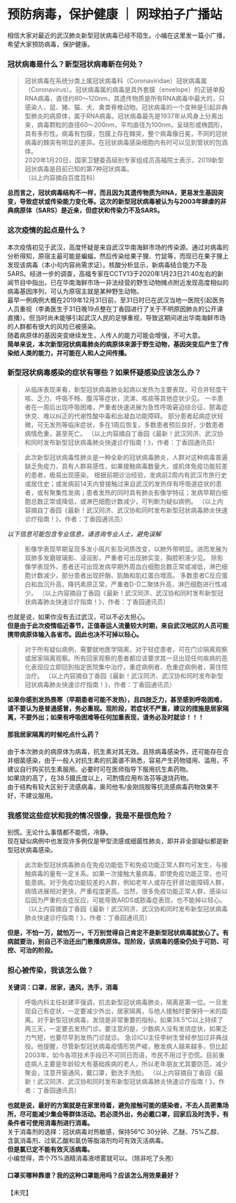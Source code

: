 # 预防病毒，保护健康 ｜ 网球拍子广播站
相信大家对最近的武汉肺炎新型冠状病毒已经不陌生。小编在这里发一篇小广播，希望大家预防病毒，保护健康。  

### 冠状病毒是什么？新型冠状病毒新在何处？
> 冠状病毒在系统分类上属冠状病毒科（Coronaviridae）冠状病毒属（Coronavirus）。冠状病毒属的病毒是具外套膜（envelope）的正链单股RNA病毒，直径约80～120nm，其遗传物质是所有RNA病毒中最大的，只感染人、鼠、猪、猫、犬、禽类脊椎动物。冠状病毒的一个变种是引起非典型肺炎的病原体，属于RNA病毒。冠状病毒最先是1937年从鸡身上分离出来，病毒颗粒的直径60～200nm，平均直径为100nm，呈球形或椭圆形，具有多形性。病毒有包膜，包膜上存在棘突，整个病毒像日冕，不同的冠状病毒的棘突有明显的差异。在冠状病毒感染细胞内有时可以见到管状的包涵体。  
> 2020年1月20日，国家卫健委高级别专家组成员高福院士表示，2019新型冠状病毒是目前已知的第7种冠状病毒。   
（以上内容摘自百度百科）

**总而言之，冠状病毒结构不一样，而且因为其遗传物质为RNA，更易发生基因突变，导致症状或传染能力变化等。这次的新型冠状病毒被认为与2003年肆虐的非典病原体（SARS）是近亲，但症状和传染力不及SARS。**  

### 这次疫情的起点是什么？
本次疫情初见于武汉，高度怀疑是来自武汉华南海鲜市场的传染源。通过对病毒的分析得知，原宿主最可能是蝙蝠，然后传染给果子狸、竹鼠等，而现已在果子狸上发现该病毒（本小句内容尚需求证）。核酸分析显示，新病毒结合能力不及SARS。经进一步的调查，高福专家在CCTV13于2020年1月23日21:40左右的新闻节目中指出，已在华南海鲜市场一非法经营的野生动物摊点附近发现高度相似的病毒基因序列，可认为原宿主就是某种野生动物。  
最早一例病例大概在2019年12月31日前，至31日时已在武汉当地一医院引起医务人员重视（李勇医生于31日晚19点整在丁香园进行了关于不明原因肺炎的公开课直播）。但当时尚未能够引起武汉人民的足够重视，导致这期间进出华南海鲜市场的人群都有很大的风险已被感染。  
随着病原体的基因突变继续发生，人传人的能力可能会增强，不可大意。  
**简单来说，本次新型冠状病毒肺炎的病原体来源于野生动物，基因突变后产生了传染给人类的能力，并可能在人和人之间传播。**  

### 新型冠状病毒感染的症状有哪些？如果怀疑感染应该怎么办？
> 从临床表现来看，新型冠状病毒肺炎起病以发热为主要表现，可合并轻度干咳、乏力、呼吸不畅、腹泻等症状，流涕、咳痰等其他症状少见。
> 一半患者在一周后出现呼吸困难，严重者快速进展为急性呼吸窘迫综合征、脓毒症休克、难以纠正的代谢性酸中毒和出凝血功能障碍。
> 部分患者起病症状轻微，可无发热等临床症状，多在1周后恢复。多数患者预后良好，少数患者病情危重，甚至死亡。
（以上内容摘自丁香园《最新！武汉同济、武汉协和同时发布新型冠状病毒肺炎快速诊疗指南！》，作者：丁香园通讯员） 

> 此次新型冠状病毒性肺炎是一种全新的冠状病毒肺炎，人群对这种病毒普遍缺乏免疫力，具有人群易感性，如果接触病毒数量大，或机体免疫功能较差的患者，极易出现感染。
> 根据前期诊治经验，发病前2周内有武汉市旅行史或居住史；或发病前14天内曾接触过来自武汉的发热伴有呼吸道症状的患者，或有聚集性发病；患者发热的同时具有肺炎影像学特征；发病早期白细胞总数正常或降低，或淋巴细胞计数减少，可判断为疑似病例。
（以上内容摘自丁香园《最新！武汉同济、武汉协和同时发布新型冠状病毒肺炎快速诊疗指南！》，作者：丁香园通讯员） 

*以下信息可能包含专业信息，请咨询专业人士，避免误解*  
> 影像学表现早期呈现多发小斑片影及间质改变，以肺外带明显。进而发展为双肺多发磨玻璃影、浸润影，严重者可出现肺实变，胸腔积液少见。
> 除影像学表现外，患者还可出现发病早期外周血白细胞总数正常或减低，淋巴细胞计数减少，部分患者出现肝酶、肌酶和肌红蛋白增高。
> 多数患者C反应蛋白和血沉升高，降钙素原正常。严重者D-D二聚体升高，淋巴细胞进行性减少。
（以上内容摘自丁香园《最新！武汉同济、武汉协和同时发布新型冠状病毒肺炎快速诊疗指南！》，作者：丁香园通讯员） 

也就是说，如果你没有去过武汉，可以不必太担心。  
**但是由于此次疫情临近春节，正值春运人流量较大时期，来自武汉地区的人员可能携带病原体输入各省市。因此也决不可掉以轻心。**  

> 对于所有疑似病例，需要就地医学隔离，对于轻症患者，可在门诊隔离观察或居家隔离观察。所有回家观察的患者都应该要求其一旦出现任何疾病的恶化表现应立即回到指定医院集中治疗。重症病例者、危重症病例者，需住院治疗。
（以上内容摘自丁香园《最新！武汉同济、武汉协和同时发布新型冠状病毒肺炎快速诊疗指南！》，作者：丁香园通讯员） 

**如果你感到发热畏寒（早期患者可能不发热），且四肢乏力，甚至感到呼吸困难，请不要认为是普通感冒，务必重视。现阶段，若症状不严重，建议的措施是居家隔离，不要外出；如果有呼吸困难等任何加重表现，请务必及时就诊！！！**  

#### 那我居家隔离的时候吃点什么药？
由于本次肺炎的病原体为病毒，抗生素对其无效。且除病毒感染外，还可能存在合并细菌感染，由于一般人对抗生素的抗菌谱不熟悉，容易产生药物错用、滥用，不建议自行购买抗生素服用。必要时可在医师指导下服用抗生素药物。  
如果烧的高了，在38.5摄氏度以上，可酌情应用布洛芬等退烧药物。  
由于结构有较大区别于流感病毒，奥司他韦/金刚烷胺等抗流感病毒药物效果不好，不建议服用。  

### 我感觉这些症状和我的情况很像，我是不是很危险？
别慌。无论什么事情都不能慌，冷静。  
现在疑似病例中也发现许多例仅是甲型流感或细菌性肺炎，即并非全部疑似都是新型冠状病毒感染。  

> 此次新型冠状病毒肺炎在免疫功能低下和免疫功能正常人群均可发生，与接触病毒的量有一定关系。如果一次接触大量病毒，即使免疫功能正常，也可能患病。对于免疫功能较差的人群，例如老年人或存在肝肾功能障碍人群，病情进展相对更快，严重程度更高。当然，很多免疫功能正常人群，感染以后因为严重的炎症反应，可能导致ARDS或脓毒症表现，也不能掉以轻心。
（以上内容摘自丁香园《最新！武汉同济、武汉协和同时发布新型冠状病毒肺炎快速诊疗指南！》，作者：丁香园通讯员） 

**但是，不怕一万，就怕万一，千万别觉得自己肯定不是新型冠状病毒就放心了。有病就要治，别自己不治还出门散播病原体。现阶段，该病毒的感染仍处于可防、可控、可治的阶段。**  

### 担心被传染，我该怎么做？
**关键词：口罩，居家，通风，洗手，消毒**   
> 呼吸内科主任赵建平强调，抗击新型冠状病毒肺炎，隔离是第一位。一旦发现自己有症状，一定要减少外出，居家隔离，与他人接触时要保持一米的距离。对于新型冠状病毒，发烧是非常重要的指标，如果38.5℃以上持续了两三天，一定要去发热门诊。要注意的是，少数病人没有发烧症状，如果乏力气短，也要尽早到发热门诊就诊。
> 急诊ICU主任李树生曾经参加过非典战役。他提醒，尽管新型冠状病毒疫情形势严峻，散发病人越来越多，但比起2003年，如今各项技术手段已不可同日而语，市民不用过于恐慌。目前重症病人主要是年龄较大有基础疾病的老人，所以老年朋友尤其要防范，减少聚会，注意开窗通风，戴口罩，勤洗手洗脸。
（以上内容摘自丁香园《最新！武汉同济、武汉协和同时发布新型冠状病毒肺炎快速诊疗指南！》，作者：丁香园通讯员） 

**也就是说，最好的方案就是在家里待着，避免接触可能的感染者，不去人员密集场所，尽可能减少集会等群体活动。若必须外出，务必戴口罩，回家后及时洗手，有条件者可使用消毒剂进行消毒。**  
关于消毒剂的选择：冠状病毒对热敏感，保持56℃ 30分钟、乙醚、75%乙醇、含氯消毒剂、过氧乙酸和氯仿等脂溶剂均可有效灭活病毒。  
**但是氯已定不能有效灭活病毒。**  
小编觉得，弄个75%酒精消毒液喷雾就可以。（除非吃了头孢）  

#### 口罩买哪种靠谱？我的这种口罩能用吗？应该怎么用效果最好？

【未完】  
